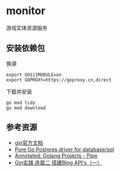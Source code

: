 # monitor

游戏实体资源服务

## 安装依赖包

换源

```shell
export GO111MODULE=on
export GOPROXY=https://goproxy.cn,direct
```

下载并安装

```shell
go mod tidy
go mod download
```

## 参考资源

- [gin官方文档](https://gin-gonic.com/zh-cn/docs/)
- [Pure Go Postgres driver for database/sql](http://godoc.org/github.com/lib/pq)
- [Annotated: Golang Projects - Pipe](https://github.com/hhstore/blog/issues/129)
- [Gin实践 连载二 搭建Blog API's（一）](https://segmentfault.com/a/1190000013297683)
